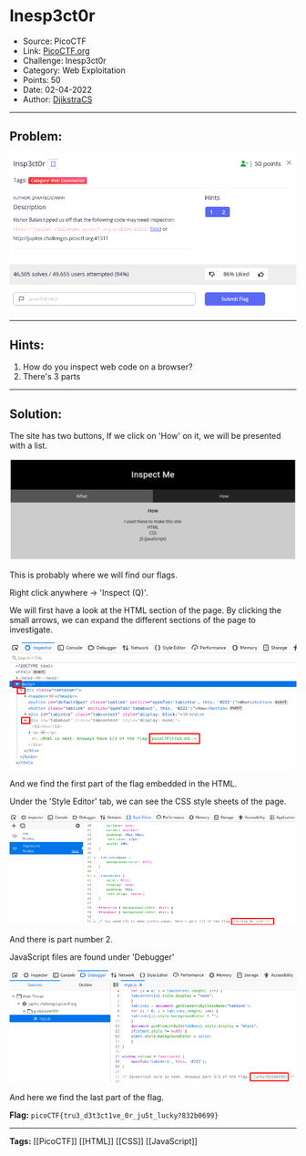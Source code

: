 # Inesp3ct0r
* Source: PicoCTF
* Link: [PicoCTF.org](https://picoctf.org/)
* Challenge: Inesp3ct0r
* Category: Web Exploitation
* Points: 50
* Date: 02-04-2022
* Author: [DjikstraCS](https://github.com/DjikstraCS)

---
## Problem:
![](./attachments/Pasted%20image%2020220402231830.png)

---
## Hints:
1. How do you inspect web code on a browser?
2. There's 3 parts

---
## Solution:
The site has two buttons, If we click on 'How' on it, we will be presented with a list.

![](./attachments/Pasted%20image%2020220405211427.png)

This is probably where we will find our flags.

Right click anywhere -> 'Inspect (Q)'.

We will first have a look at the HTML section of the page. By clicking the small arrows, we can expand the different sections of the page to investigate.

![](./attachments/Pasted%20image%2020220402232530.png)

And we find the first part of the flag embedded in the HTML.

Under the 'Style Editor' tab, we can see the CSS style sheets of the page. 

![](./attachments/Pasted%20image%2020220402233552.png)

And there is part number 2.

JavaScript files are found under 'Debugger'

![](./attachments/Pasted%20image%2020220402233955.png)

And here we find the last part of the flag.

**Flag:** `picoCTF{tru3_d3t3ct1ve_0r_ju5t_lucky?832b0699}`

---
**Tags:** [[PicoCTF]] [[HTML]] [[CSS]] [[JavaScript]]